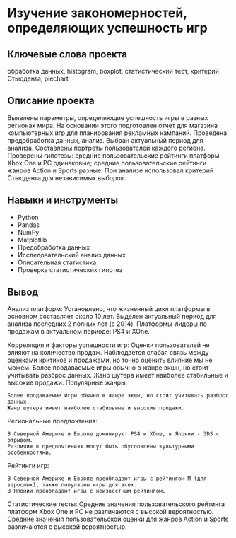 # Изучение закономерностей, определяющих успешность игр


## Ключевые слова проекта

обработка данных, histogram, boxplot, статистический тест, критерий Стьюдента, piechart
## Описание проекта

Выявлены параметры, определяющие успешность игры в разных регионах мира. На
основании этого подготовлен отчет для магазина компьютерных игр для планирования
рекламных кампаний. Проведена предобработка данных, анализ. Выбран актуальный
период для анализа. Составлены портреты пользователей каждого региона. Проверены
гипотезы: средние пользовательские рейтинги платформ Xbox One и PC одинаковые;
средние пользовательские рейтинги жанров Action и Sports разные. При анализе использовал критерий Стьюдента для независимых выборок.
## Навыки и инструменты

* Python
* Pandas
* NumPy
* Matplotlib
* Предобработка данных
* Исследовательский анализ данных
* Описательная статистика
* Проверка статистических гипотез

## Вывод


Анализ платформ:
    Установлено, что жизненный цикл платформы в основном составляет около 10 лет.
    Выделен актуальный период для анализа последних 2 полных лет (с 2014).
    Платформы-лидеры по продажам в актуальном периоде: PS4 и XOne.

Корреляция и факторы успешности игр:
    Оценки пользователей не влияют на количество продаж.
    Наблюдается слабая связь между оценками критиков и продажами, но точно оценить влияние мы не можем.
    Более продаваемые игры обычно в жанре экшн, но стоит учитывать разброс данных.
    Жанр шутера имеет наиболее стабильные и высокие продажи.
Популярные жанры:

    Более продаваемые игры обычно в жанре экшн, но стоит учитывать разброс данных.
    Жанр шутера имеет наиболее стабильные и высокие продажи.

Региональные предпочтения:

    В Северной Америке и Европе доминируют PS4 и XOne, в Японии - 3DS с отрывом.
    Различия в предпочтениях могут быть обусловлены культурными особенностями.

Рейтинги игр:

    В Северной Америке и Европе преобладают игры с рейтингом M (для взрослых), также популярны игры для всех.
    В Японии преобладают игры с неизвестным рейтингом.

Статистические тесты:
    Средние значения пользовательского рейтинга платформ Xbox One и PC не различаются с высокой вероятностью.
    Средние значения пользовательской оценки для жанров Action и Sports различаются с высокой вероятностью.
